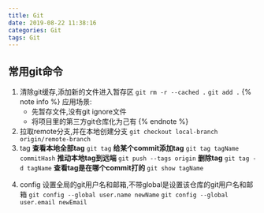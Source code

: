 ```yaml
---
title: Git
date: 2019-08-22 11:38:16
categories: Git
tags: Git
---
```

## 常用git命令
1. 清除git缓存,添加新的文件进入暂存区
`git rm -r --cached .`
`git add .`
{% note info %}
应用场景:
    - 先暂存文件,没有git ignore文件
    - 将项目里的第三方git仓库化为己有
{% endnote %}
2. 拉取remote分支,并在本地创建分支
`git checkout local-branch origin/remote-branch`
3. tag
**查看本地全部tag**
`git tag`
**给某个commit添加tag**
`git tag tagName commitHash`
**推动本地tag到远端**
`git push --tags origin`
**删除tag**
`git tag -d tagName`
**查看tag是在哪个commit打的**
`git show tagName`
<!-- more -->
4. config
设置全局的git用户名和邮箱,不带global是设置该仓库的git用户名和邮箱
`git config --global user.name newName`
`git config --global user.email newEmail`
